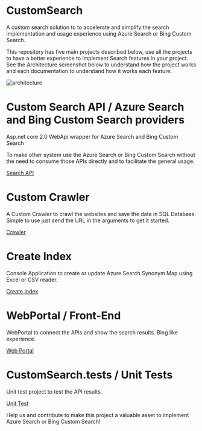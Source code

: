 # CustomSearch
A custom search solution to to accelerate and simplify the search implementation and usage experience using Azure Search or Bing Custom Search.

This repository has five main projects described below, use all the projects to have a better experience to implement Search features in your project. See the Architecture screenshot below to understand how the project works and each documentation to understand how it works each feature.

![architecture](https://github.com/DXBrazil/CustomSearch/blob/master/imgs/architecture.png)

# Custom Search API  / Azure Search and Bing Custom Search providers
Asp.net core 2.0 WebApi wrapper for Azure Search and Bing Custom Search

To make other system use the Azure Search or Bing Custom Search without the need to consume those APIs directly and to facilitate the general usage.

[Search API](./docs/searchapi.md)

# Custom Crawler
A Custom Crawler to crawl the websites and save the data in SQL Database. Simple to use just send the URL in the arguments to get it started.

[Crawler](./docs/Crawler.md)

# Create Index
Console Application to create or update Azure Search Synonym Map using Excel or CSV reader.

[Create Index](./docs/CreateIndex.md)

# WebPortal / Front-End
WebPortal to connect the APIs and show the search results. Bing like experience.

[Web Portal](./docs/Readme.md)

# CustomSearch.tests / Unit Tests
Unit test project to test the API results.

[Unit Test](./docs/UnitTest.md)


Help us and contribute to make this project a valuable asset to implement Azure Search or Bing Custom Search!